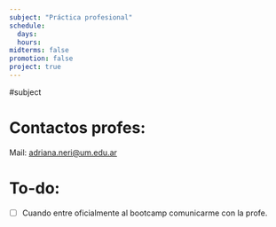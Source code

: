 ```yaml
---
subject: "Práctica profesional"
schedule:
  days: 
  hours: 
midterms: false
promotion: false
project: true
---
```

#subject
# Contactos profes:
Mail: adriana.neri@um.edu.ar

# To-do:
- [ ] Cuando entre oficialmente al bootcamp comunicarme con la profe.
